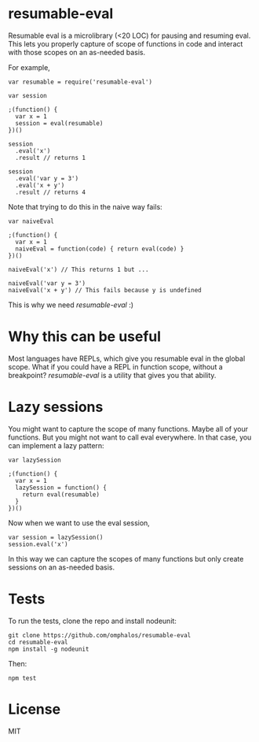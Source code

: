resumable-eval
==============

Resumable eval is a microlibrary (<20 LOC) for pausing and resuming eval.
This lets you properly capture of scope of functions in code
and interact with those scopes on an as-needed basis.

For example,

    var resumable = require('resumable-eval')

    var session

    ;(function() {
      var x = 1
      session = eval(resumable)
    })()

    session
      .eval('x')
      .result // returns 1

    session
      .eval('var y = 3')
      .eval('x + y')
      .result // returns 4

Note that trying to do this in the naive way fails:

    var naiveEval

    ;(function() {
      var x = 1
      naiveEval = function(code) { return eval(code) }
    })()

    naiveEval('x') // This returns 1 but ...

    naiveEval('var y = 3')
    naiveEval('x + y') // This fails because y is undefined

This is why we need *resumable-eval* :)

Why this can be useful
======================

Most languages have REPLs, which give you resumable eval in the global scope.
What if you could have a REPL in function scope, without a breakpoint?
*resumable-eval* is a utility that gives you that ability.

Lazy sessions
=============

You might want to capture the scope of many functions.
Maybe all of your functions.
But you might not want to call eval everywhere.
In that case, you can implement a lazy pattern:

    var lazySession

    ;(function() {
      var x = 1
      lazySession = function() {
        return eval(resumable)
      }
    })()

Now when we want to use the eval session,

    var session = lazySession()
    session.eval('x')

In this way we can capture the scopes of many functions
but only create sessions on an as-needed basis.

Tests
=====

To run the tests, clone the repo and install nodeunit:

    git clone https://github.com/omphalos/resumable-eval
    cd resumable-eval
    npm install -g nodeunit

Then:

    npm test

License
=======

MIT
